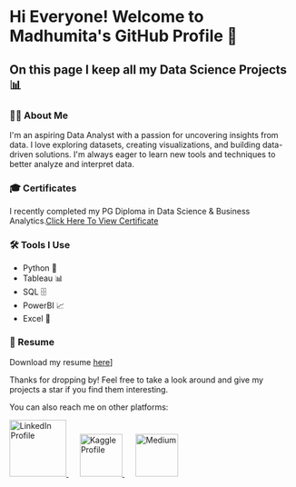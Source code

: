 # Hi Everyone! Welcome to Madhumita's GitHub Profile 👋

## On this page I keep all my Data Science Projects 📊

### 👩‍💻 About Me

I'm an aspiring Data Analyst with a passion for uncovering insights from data. I love exploring datasets, creating visualizations, and building data-driven solutions. I'm always eager to learn new tools and techniques to better analyze and interpret data.

### 🎓 Certificates

I recently completed my PG Diploma in Data Science & Business Analytics.[Click Here To View Certificate](https://olympus.mygreatlearning.com/certificates/private)

### 🛠️ Tools I Use

- Python 🐍
- Tableau 📊
- SQL 🗄️
- PowerBI 📈
- Excel 📑

### 📝 Resume

Download my resume [here]([https://drive.google.com/file/d/11jUXSC73s9Uw38Gz2iljbsMUyQO-7xws/view?usp=sharing](https://drive.google.com/file/d/1ahn6UOyNVhDZxQLtu4k5C1IfopnmqOog/view?usp=drive_link))]

Thanks for dropping by! Feel free to take a look around and give my projects a star if you find them interesting.

You can also reach me on other platforms:

<a href="https://www.linkedin.com/in/madhumitach/">
  <img src="https://res.cloudinary.com/importdata/image/upload/v1595012354/linkedin_t9qiwy.png" alt="LinkedIn Profile" width="100" />
</a>
&nbsp;&nbsp;&nbsp;&nbsp;
<a href="https://www.kaggle.com/madhumitachaudhary">
  <img src="https://res.cloudinary.com/importdata/image/upload/v1595012924/kaggle_ksaktb.png" alt="Kaggle Profile" width="75" />
</a>
&nbsp;&nbsp;&nbsp;&nbsp;
<a href="https://medium.com/@mmchaudhary16">
  <img src="https://i.ibb.co/K6RVKL0/medium-logo.png" alt="Medium" width="75" />
</a>




